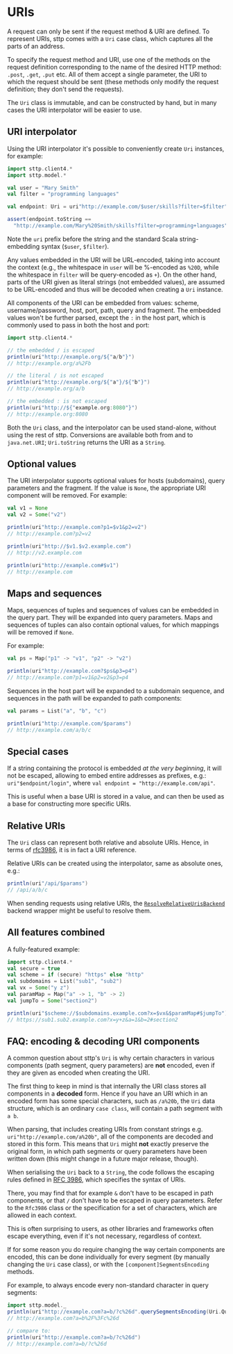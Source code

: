 # URIs

A request can only be sent if the request method & URI are defined. To represent URIs, sttp comes with a `Uri` case class, which captures all the parts of an address.

To specify the request method and URI, use one of the methods on the request definition corresponding to the name of the desired HTTP method: `.post`, `.get`, `.put` etc. All of them accept a single parameter, the URI to which the request should be sent (these methods only modify the request definition; they don't send the requests).

The `Uri` class is immutable, and can be constructed by hand, but in many cases the URI interpolator will be easier to use.

## URI interpolator

Using the URI interpolator it's possible to conveniently create `Uri` instances, for example:

```scala
import sttp.client4.*
import sttp.model.*

val user = "Mary Smith"
val filter = "programming languages"

val endpoint: Uri = uri"http://example.com/$user/skills?filter=$filter"

assert(endpoint.toString ==
  "http://example.com/Mary%20Smith/skills?filter=programming+languages")
```

Note the `uri` prefix before the string and the standard Scala string-embedding syntax (`$user`, `$filter`).

Any values embedded in the URI will be URL-encoded, taking into account the context (e.g., the whitespace in `user` will be %-encoded as `%20D`, while the whitespace in `filter` will be query-encoded as `+`). On the other hand, parts of the URI given as literal strings (not embedded values), are assumed to be URL-encoded and thus will be decoded when creating a `Uri` instance.

All components of the URI can be embedded from values: scheme, username/password, host, port, path, query and fragment. The embedded values won't be further parsed, except the `:` in the host part, which is commonly used to pass in both the host and port:

```scala
import sttp.client4.*

// the embedded / is escaped
println(uri"http://example.org/${"a/b"}")
// http://example.org/a%2Fb

// the literal / is not escaped
println(uri"http://example.org/${"a"}/${"b"}")
// http://example.org/a/b

// the embedded : is not escaped
println(uri"http://${"example.org:8080"}")
// http://example.org:8080
```

Both the `Uri` class, and the interpolator can be used stand-alone, without using the rest of sttp. Conversions are available both from and to `java.net.URI`; `Uri.toString` returns the URI as a `String`.

## Optional values

The URI interpolator supports optional values for hosts (subdomains), query parameters and the fragment. If the value is `None`, the appropriate URI component will be removed. For example:

```scala
val v1 = None
val v2 = Some("v2")
```

```scala
println(uri"http://example.com?p1=$v1&p2=v2")
// http://example.com?p2=v2

println(uri"http://$v1.$v2.example.com")
// http://v2.example.com

println(uri"http://example.com#$v1")
// http://example.com
```                  

## Maps and sequences

Maps, sequences of tuples and sequences of values can be embedded in the query part. They will be expanded into query parameters. Maps and sequences of tuples can also contain optional values, for which mappings will be removed if `None`.

For example:

```scala
val ps = Map("p1" -> "v1", "p2" -> "v2")
```

```scala
println(uri"http://example.com?$ps&p3=p4")
// http://example.com?p1=v1&p2=v2&p3=p4
```

Sequences in the host part will be expanded to a subdomain sequence, and sequences in the path will be expanded to path components:

```scala
val params = List("a", "b", "c")
```

```scala
println(uri"http://example.com/$params")
// http://example.com/a/b/c
```        

## Special cases

If a string containing the protocol is embedded *at the very beginning*, it will not be escaped, allowing to embed entire addresses as prefixes, e.g.: `uri"$endpoint/login"`, where `val endpoint = "http://example.com/api"`.

This is useful when a base URI is stored in a value, and can then be used as a base for constructing more specific URIs.

## Relative URIs

The `Uri` class can represent both relative and absolute URIs. Hence, in terms of [rfc3986](https://tools.ietf.org/html/rfc3986), it is in fact a URI reference.

Relative URIs can be created using the interpolator, same as absolute ones, e.g.:

```scala
println(uri"/api/$params")
// /api/a/b/c
```

When sending requests using relative URIs, the [`ResolveRelativeUrisBackend`](../backends/summary.md) backend wrapper might be useful to resolve them.

## All features combined

A fully-featured example:

```scala
import sttp.client4.*
val secure = true
val scheme = if (secure) "https" else "http"
val subdomains = List("sub1", "sub2")
val vx = Some("y z")
val paramMap = Map("a" -> 1, "b" -> 2)
val jumpTo = Some("section2")
```

```scala
println(uri"$scheme://$subdomains.example.com?x=$vx&$paramMap#$jumpTo")
// https://sub1.sub2.example.com?x=y+z&a=1&b=2#section2
```

## FAQ: encoding & decoding URI components

A common question about sttp's `Uri` is why certain characters in various components (path segment, query parameters) 
are **not** encoded, even if they are given as encoded when creating the URI.

The first thing to keep in mind is that internally the URI class stores all components in a **decoded** form. Hence
if you have an URI which in an encoded form has some special characters, such as `/a%20b`, the `Uri` data structure,
which is an ordinary `case class`, will contain a path segment with `a b`.

When parsing, that includes creating URIs from constant strings e.g. `uri"http://example.com/a%20b"`, all of the 
components are decoded and stored in this form. This means that `Uri` might **not** exactly preserve the original
form, in which path segments or query parameters have been written down (this might change in a future major release,
though).

When serialising the `Uri` back to a `String`, the code follows the escaping rules defined in 
[RFC 3986](https://www.rfc-editor.org/rfc/rfc3986), which specifies the syntax of URIs.

There, you may find that for example `&` don't have to be escaped in path components, or that `/` don't have to be
escaped in query parameters. Refer to the `Rfc3986` class or the specification for a set of characters, which are 
allowed in each context.

This is often surprising to users, as other libraries and frameworks often escape everything, even if it's not 
necessary, regardless of context.

If for some reason you do require changing the way certain components are encoded, this can be done individually 
for every segment (by manually changing the `Uri` case class), or with the `[component]SegmentsEncoding` methods.

For example, to always encode every non-standard character in query segments:

```scala
import sttp.model._
println(uri"http://example.com?a=b/?c%26d".querySegmentsEncoding(Uri.QuerySegmentEncoding.All))
// http://example.com?a=b%2F%3Fc%26d

// compare to:
println(uri"http://example.com?a=b/?c%26d")
// http://example.com?a=b/?c%26d
```
